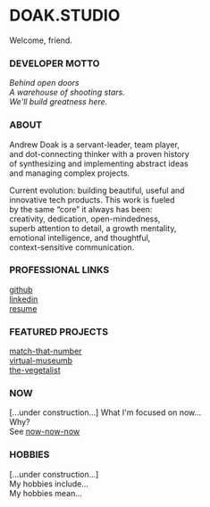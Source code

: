 # DOAK.STUDIO
Welcome, friend.

### DEVELOPER MOTTO
<i>Behind open doors  
A warehouse of shooting stars.  
We'll build greatness here.  </i>  

### ABOUT
Andrew Doak is a servant-leader, team player,  
and dot-connecting thinker with a proven history  
of synthesizing and implementing abstract ideas  
and managing complex projects. 

Current evolution: building beautiful, useful and  
innovative tech products. This work is fueled  
by the same “core” it always has been:  
creativity, dedication, open-mindedness,    
superb attention to detail, a growth mentality,   
emotional intelligence, and thoughtful,  
context-sensitive communication.    

### PROFESSIONAL LINKS
<u><a href="https://github.com/andrewdoak/" target="_blank" style="font-size: 1em">github</a></u>  
<u><a href="https://www.linkedin.com/in/doak-andrew/" target="_blank" style="font-size: 1em">linkedin</a></u>  
<u><a href="https://andrewdoak.github.io/doak.studio/" target="_blank" style="font-size: 1em">resume</a></u>   


### FEATURED PROJECTS
<u><a href="https://github.com/andrewdoak/p5js-matching-game" target="_blank" style="font-size: 1em">match-that-number</a></u>  
<u><a href="https://github.com/andrewdoak/aic-api-react" target="_blank" style="font-size: 1em">virtual-museumb</a></u>  
<u><a href="https://github.com/andrewdoak/thevegetalist" target="_blank" style="font-size: 1em">the-vegetalist</a></u>  

### NOW
[...under construction...]
What I'm focused on now...  
Why?   
See <u><a href="https://nownownow.com/about" target="_blank" style="font-size: 1em">now-now-now</a></u>  


### HOBBIES
[...under construction...]  
My hobbies include...  
My hobbies mean...

